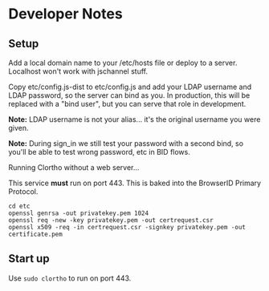# Developer Notes #
## Setup ##

Add a local domain name to your /etc/hosts file or deploy to a server. Localhost won't work with jschannel stuff.

Copy etc/config.js-dist to etc/config.js and add your LDAP username and LDAP password, so the server can bind as you. In production, this will be replaced with a "bind user", but you can serve that role in development.

**Note:** LDAP username is not your alias... it's the original username you were given.

**Note:** During sign_in we still test your password with a second bind, so you'll be able to test wrong password, etc in BID flows.

Running Clortho without a web server...

This service **must** run on port 443. This is baked into the BrowserID Primary Protocol.

    cd etc
    openssl genrsa -out privatekey.pem 1024 
    openssl req -new -key privatekey.pem -out certrequest.csr 
    openssl x509 -req -in certrequest.csr -signkey privatekey.pem -out certificate.pem

## Start up

Use ``sudo clortho`` to run on port 443.